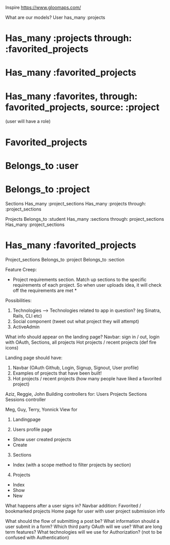 Inspire
https://www.gloomaps.com/

What are our models?
User
has_many :projects
# Has_many :projects through: :favorited_projects
# Has_many :favorited_projects
# Has_many :favorites, through: favorited_projects, source: :project
(user will have a role)

# Favorited_projects
# Belongs_to :user
# Belongs_to :project

Sections
Has_many :project_sections
Has_many :projects through: :project_sections

Projects
Belongs_to :student
Has_many :sections through: project_sections
Has_many :project_sections
# Has_many :favorited_projects


Project_sections
Belongs_to :project
Belongs_to :section


Feature Creep:
* Project requirements section. Match up sections to the specific requirements of each project. So when user uploads idea, it will check off the requirements are met *


Possibilities:
1. Technologies --> Technologies related to app in question? (eg Sinatra, Rails, CLI etc)
2. Social component (tweet out what project they will attempt)
3. ActiveAdmin

What info should appear on the landing page?
Navbar: sign in / out, login with OAuth, Sections, all projects
Hot projects / recent projects (def fire icons)

Landing page should have:
1. Navbar (OAuth Github, Login, Signup, Signout, User profile)
2. Examples of projects that have been built!
3. Hot projects / recent projects (how many people have liked a favorited project)

Aziz, Reggie, John
Building controllers for:
Users
Projects
Sections
Sessions controller


Meg, Guy, Terry, Yonnick
View for 
1. Landingpage

2. Users profile page 
 - Show user created projects
 - Create

3. Sections 
 - Index (with a scope method to filter projects by section)

4. Projects
  - Index
  - Show
  - New





What happens after a user signs in?
Navbar addition: Favorited / bookmarked projects
Home page for user with user project submission info







What should the flow of submitting a post be?
What information should a user submit in a form?
Which third party OAuth will we use?
What are long term features?
What technologies will we use for Authorization? (not to be confused with Authentication)

